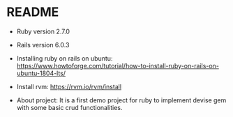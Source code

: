 # README

* Ruby version 2.7.0
* Rails version 6.0.3

* Installing ruby on rails on ubuntu:
  https://www.howtoforge.com/tutorial/how-to-install-ruby-on-rails-on-ubuntu-1804-lts/
* Install rvm:
  https://rvm.io/rvm/install

* About project: It is a first demo project for ruby to implement devise gem with some basic crud functionalities.

